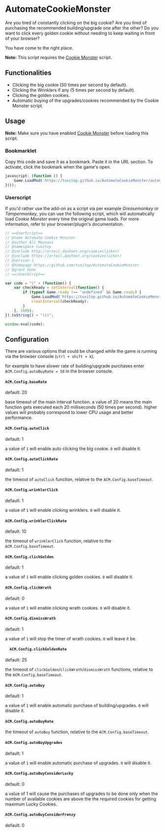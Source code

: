 # AutomateCookieMonster
Are you tired of constantly clicking on the big cookie? Are you tired of purchasing the recommended building/upgrade one after the other? Do you want to click every golden cookie without needing to keep waiting in front of your browser?

You have come to the right place.

**Note:** This script requires the [Cookie Monster](https://github.com/Aktanusa/CookieMonster/) script.

## Functionalities

- Clicking the big cookie (50 times per second by default).
- Clicking the Wrinklers if any (5 times per second by default).
- Clicking the golden cookies.
- Automatic buying of the upgrades/cookies recommended by the Cookie Monster script.

## Usage
**Note:** Make sure you have enabled [Cookie Monster](https://github.com/Aktanusa/CookieMonster/) before loading this script.

### Bookmarklet

Copy this code and save it as a bookmark. Paste it in the URL section. To activate, click the bookmark when the game's open.

```javascript
javascript: (function () {
	Game.LoadMod('https://tuxitop.github.io/AutomateCookieMonster/autoCM.js');
}());
```

### Userscript

If you'd rather use the add-on as a script via per example *Greasemonkey* or *Tampermonkey*, you can use the following script, which will automatically load *Cookie Monster* every time the original game loads. For more information, refer to your browser/plugin's documentation.

```javascript
// ==UserScript==
// @name Automate Cookie Monster
// @author Ali Mousavi
// @namespace tuxitop
// @include http://orteil.dashnet.org/cookieclicker/
// @include https://orteil.dashnet.org/cookieclicker/
// @version 1
// @homepage https://github.com/tuxitop/AutomateCookieMonster
// @grant none
// ==/UserScript==

var code = "(" + (function() {
    var checkReady = setInterval(function() {
        if (typeof Game.ready !== 'undefined' && Game.ready) {
            Game.LoadMod('https://tuxitop.github.io/AutomateCookieMonster/autoCM.js');
            clearInterval(checkReady);
        }
    }, 1000);
}).toString() + ")()";

window.eval(code);
```

## Configuration

There are various options that  could be changed while the game is running via the browser console (`ctrl + shift + k`).

for example to have slower rate of building/upgrade purchases enter `ACM.Config.autoBuyRate = 50` in the browser console.

#### `ACM.Config.baseRate`

default: 20

base timeout of the main interval function. a value of 20 means the main function gets executed each 20 milliseconds (50 times per second). higher values will probably correspond to lower CPU usage and better performance.

#### `ACM.Config.autoClick`

default: 1

a value of `1` will enable auto clicking the big cookie. `0` will disable it.

#### `ACM.Config.autoClickRate`

default: 1

the timeout of `autoClick` function, relative to the `ACM.Config.baseTimeout`.

#### `ACM.Config.wrinklerClick`

default: 1

a value of `1` will enable clicking wrinklers. `0` will disable it.

#### `ACM.Config.wrinklerClickRate`

default: 10

the timeout of `wrinklerClick` function, relative to the `ACM.Config.baseTimeout`.

#### `ACM.Config.clickGolden`

default: 1

a value of `1` will enable clicking golden cookies. `0` will disable it.

#### `ACM.Config.clickWrath`

default: 0

a value of `1` will enable clicking wrath cookies. `0` will disable it.

#### `ACM.Config.dismissWrath`

default: 1

a value of `1` will stop the timer of wrath cookies. `0` will leave it be.

#### `  ACM.Config.clickGoldenRate`

default: 25

the timeout of `clickGolden`/`clickWrath`/`dismissWrath` functions, relative to the `ACM.Config.baseTimeout`.

#### `ACM.Config.autoBuy`

default: 1

a value of `1` will enable automatic purchase of building/upgrades. `0` will disable it.

#### `ACM.Config.autoBuyRate`

the timeout of `autoBuy` function, relative to the `ACM.Config.baseTimeout`.

#### `ACM.Config.autoBuyUpgrades`

default: 1

a value of `1` will enable automatic purchase of upgrades. `0` will disable it.

#### `ACM.Config.autoBuyConsiderLucky`

default: 0

a value of 1 will cause the purchases of upgrades to be done only when the number of available cookies are above the the required cookies for getting maximum Lucky Cookies.

#### `ACM.Config.autoBuyConsiderFrenzy`

default: 0
